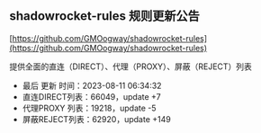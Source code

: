 ## shadowrocket-rules 规则更新公告

[https://github.com/GMOogway/shadowrocket-rules](https://github.com/GMOogway/shadowrocket-rules)

提供全面的直连（DIRECT）、代理（PROXY）、屏蔽（REJECT）列表
- 最后 更新 时间：2023-08-11 06:34:32
- 直连DIRECT列表：66049，update +7
- 代理PROXY 列表：19218，update -5
- 屏蔽REJECT列表：62920，update +149